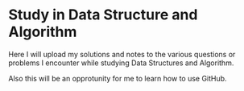 # Study in Data Structure and Algorithm
 Here I will upload my solutions and notes to the various questions or problems I encounter while studying Data Structures and Algorithm.

 Also this will be an opprotunity for me to learn how to use GitHub.
